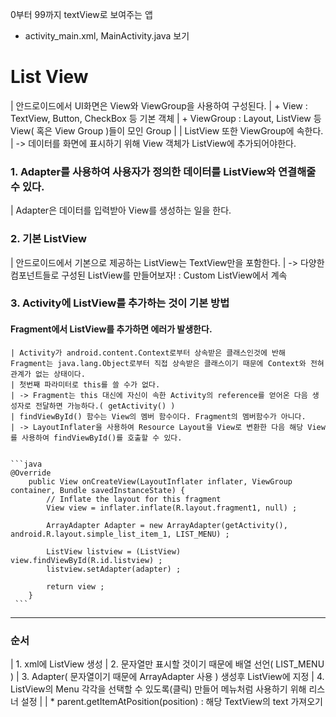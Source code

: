 0부터 99까지 textView로 보여주는 앱

* activity_main.xml, MainActivity.java 보기



# List View
| 안드로이드에서 UI화면은 View와 ViewGroup을 사용하여 구성된다.
| + View : TextView, Button, CheckBox 등 기본 객체
| + ViewGroup : Layout, ListView 등 View( 혹은 View Group )들이 모인 Group
|
| ListView 또한 ViewGroup에 속한다.
| -> 데이터를 화면에 표시하기 위해 View 객체가 ListView에 추가되어야한다.

### 1. Adapter를 사용하여 사용자가 정의한 데이터를 ListView와 연결해줄 수 있다.
| Adapter은 데이터를 입력받아 View를 생성하는 일을 한다.

### 2. 기본 ListView
| 안드로이드에서 기본으로 제공하는 ListView는 TextView만을 포함한다.
| -> 다양한 컴포넌트들로 구성된 ListView를 만들어보자! : Custom ListView에서 계속

### 3. Activity에 ListView를 추가하는 것이 기본 방법

#### Fragment에서 ListView를 추가하면 에러가 발생한다.

    | Activity가 android.content.Context로부터 상속받은 클래스인것에 반해 Fragment는 java.lang.Object로부터 직접 상속받은 클래스이기 때문에 Context와 전혀 관계가 없는 상태이다.
    | 첫번째 파라미터로 this를 쓸 수가 없다.
    | -> Fragment는 this 대신에 자신이 속한 Activity의 reference를 얻어온 다음 생성자로 전달하면 가능하다.( getActivity() )
    | findViewById() 함수는 View의 멤버 함수이다. Fragment의 멤버함수가 아니다.
    | -> LayoutInflater을 사용하여 Resource Layout을 View로 변환한 다음 해당 View를 사용하여 findViewById()를 호출할 수 있다.


    ```java
    @Override
        public View onCreateView(LayoutInflater inflater, ViewGroup container, Bundle savedInstanceState) {
            // Inflate the layout for this fragment
            View view = inflater.inflate(R.layout.fragment1, null) ;

            ArrayAdapter Adapter = new ArrayAdapter(getActivity(), android.R.layout.simple_list_item_1, LIST_MENU) ;

            ListView listview = (ListView) view.findViewById(R.id.listview) ;
            listview.setAdapter(adapter) ;

            return view ;
        }
     ```


-------
### 순서
| 1. xml에 ListView 생성
| 2. 문자열만 표시할 것이기 때문에 배열 선언( LIST_MENU )
| 3. Adapter( 문자열이기 때문에 ArrayAdapter 사용 ) 생성후 ListView에 지정
| 4. ListView의 Menu 각각을 선택할 수 있도록(클릭) 만들어 메뉴처럼 사용하기 위해 리스너 설정
|
| * parent.getItemAtPosition(position) : 해당 TextView의 text 가져오기